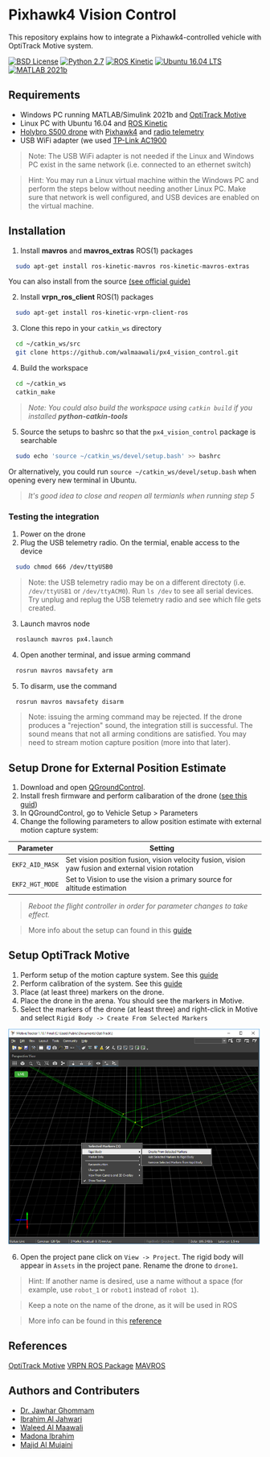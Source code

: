 # Pixhawk4 Vision Control

This repository explains how to integrate a Pixhawk4-controlled vehicle with OptiTrack Motive system.

[![BSD License](https://img.shields.io/badge/license-BSD-green.svg)](https://github.com/walmaawali/px4_vision_control/blob/main/LICENSE)
[![Python 2.7](https://img.shields.io/badge/python-2.7-blue.svg)](https://www.python.org/download/releases/2.7/)
[![ROS Kinetic](https://img.shields.io/badge/ros-kinetic-red.svg)](http://wiki.ros.org/kinetic)
[![Ubuntu 16.04 LTS](https://img.shields.io/badge/ubuntu-16.04-orange.svg)](https://releases.ubuntu.com/16.04/)
[![MATLAB 2021b](https://img.shields.io/badge/matlab-2021b-lightgrey.svg)](https://www.mathworks.com)

## Requirements
* Windows PC running MATLAB/Simulink 2021b and [OptiTrack Motive](https://optitrack.com/software/motive/)
* Linux PC with Ubuntu 16.04 and [ROS Kinetic](http://wiki.ros.org/kinetic/Installation/Ubuntu)
* [Holybro S500 drone](https://shop.holybro.com/s500-v2-kit_p1153.html) with [Pixhawk4](https://shop.holybro.com/pixhawk-4_p1089.html) and [radio telemetry](https://shop.holybro.com/sik-telemetry-radio-v3_p1103.html)
* USB WiFi adapter (we used [TP-Link AC1900](https://www.amazon.com/TP-Link-Archer-T9UH-Wireless-network/dp/B01GE9QS0G/)

> Note: The USB WiFi adapter is not needed if the Linux and Windows PC exist in the same network (i.e. connected to an ethernet switch)

> Hint: You may run a Linux virtual machine within the Windows PC and perform the steps below without needing another Linux PC. Make sure that network is well configured, and USB devices are enabled on the virtual machine.

## Installation
1) Install **mavros** and **mavros_extras** ROS(1) packages
```bash
  sudo apt-get install ros-kinetic-mavros ros-kinetic-mavros-extras
```
You can also install from the source [(see official guide)](https://docs.px4.io/v1.12/en/ros/mavros_installation.html#source-installation)


2) Install **vrpn_ros_client** ROS(1) packages
```bash
  sudo apt-get install ros-kinetic-vrpn-client-ros
```

3) Clone this repo in your `catkin_ws` directory
```bash
  cd ~/catkin_ws/src
  git clone https://github.com/walmaawali/px4_vision_control.git
```

4) Build the workspace
```bash
  cd ~/catkin_ws
  catkin_make
```
> *Note: You could also build the workspace using `catkin build` if you installed **python-catkin-tools***

5) Source the setups to bashrc so that the `px4_vision_control` package is searchable
```bash
  sudo echo 'source ~/catkin_ws/devel/setup.bash' >> bashrc
```
Or alternatively, you could run `source ~/catkin_ws/devel/setup.bash` when opening every new terminal in Ubuntu.
> *It's good idea to close and reopen all termianls when running step 5*

### Testing the integration
1) Power on the drone
2) Plug the USB telemetry radio. On the termial, enable access to the device
```bash
  sudo chmod 666 /dev/ttyUSB0
```
> Note: the USB telemetry radio may be on a different directoty (i.e. `/dev/ttyUSB1` or `/dev/ttyACM0`). Run `ls /dev` to see all serial devices. Try unplug and replug the USB telemetry radio and see which file gets created.

3) Launch mavros node
```bash
  roslaunch mavros px4.launch
```
4) Open another terminal, and issue arming command
```bash
  rosrun mavros mavsafety arm
```
5) To disarm, use the command
```bash
  rosrun mavros mavsafety disarm
```
> Note: issuing the arming command may be rejected. If the drone produces a "rejection" sound, the integration still is successful. The sound means that not all arming conditions are satisfied. You may need to stream motion capture position (more into that later).


## Setup Drone for External Position Estimate
1) Download and open [QGroundControl](http://qgroundcontrol.com/downloads/). 
2) Install fresh firmware and perform calibaration of the drone ([see this guid](https://docs.px4.io/v1.12/en/config/firmware.html))
3) In QGroundControl, go to  Vehicle Setup > Parameters
4) Change the following parameters to allow position estimate with external motion capture system: 

 Parameter | Setting 
 --- | --- 
 `EKF2_AID_MASK` | Set vision position fusion, vision velocity fusion, vision yaw fusion and external vision rotation 
 `EKF2_HGT_MODE` | Set to Vision to use the vision a primary source for altitude estimation 

> *Reboot the flight controller in order for parameter changes to take effect.*

> More info about the setup can found in this [guide](https://docs.px4.io/v1.12/en/ros/external_position_estimation.html#ekf2-tuning-configuration)

## Setup OptiTrack Motive
1) Perform setup of the motion capture system. See this [guide](https://v30.wiki.optitrack.com/index.php?title=Quick_Start_Guide:_Getting_Started)
2) Perform calibration of the system. See this [guide](https://v30.wiki.optitrack.com/index.php?title=Calibration)
3) Place (at least three) markers on the drone.
4) Place the drone in the arena. You should see the markers in Motive.
5) Select the markers of the drone (at least three) and right-click in Motive and select `Rigid Body -> Create From Selected Markers`

<img src="https://github.com/walmaawali/px4_vision_control/blob/main/images/create_rigid_body.png" width="500" />

6) Open the project pane click on `View -> Project`. The rigid body will appear in `Assets` in the project pane. Rename the drone to `drone1`. 

> Hint: If another name is desired, use a name without a space (for example, use `robot_1` or `robot1` instead of `robot 1`).

> Keep a note on the name of the drone, as it will be used in ROS

> More info can be found in this [reference](https://tuw-cpsg.github.io/tutorials/optitrack-and-ros/)

## References
[OptiTrack Motive](https://v30.wiki.optitrack.com/index.php?title=OptiTrack_Documentation_Wiki)
[VRPN ROS Package](http://wiki.ros.org/vrpn_client_ros)
[MAVROS](http://wiki.ros.org/mavros)

## Authors and Contributers
- [Dr. Jawhar Ghommam](https://www.researchgate.net/profile/Jawhar-Ghommam)
- [Ibrahim Al Jahwari](https://github.com/Ibrahim9955)
- [Waleed Al Maawali](https://www.github.com/walmaawali)
- [Madona Ibrahim]()
- [Majid Al Mujaini](https://github.com/Mujaini-M)





